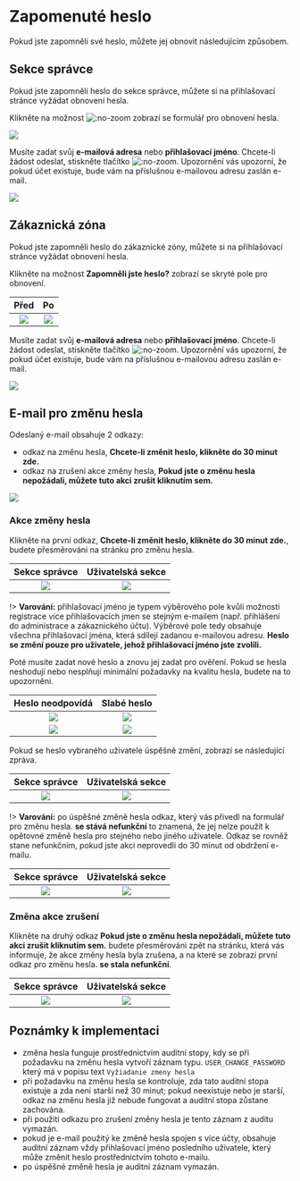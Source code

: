 # Zapomenuté heslo

Pokud jste zapomněli své heslo, můžete jej obnovit následujícím způsobem.

## Sekce správce

Pokud jste zapomněli heslo do sekce správce, můžete si na přihlašovací stránce vyžádat obnovení hesla.

Klikněte na možnost ![](admin-recover-password-btn.png ":no-zoom") zobrazí se formulář pro obnovení hesla.

![](admin-recovery-page.png)

Musíte zadat svůj **e-mailová adresa** nebo **přihlašovací jméno**. Chcete-li žádost odeslat, stiskněte tlačítko ![](admin-send-btn.png ":no-zoom"). Upozornění vás upozorní, že pokud účet existuje, bude vám na příslušnou e-mailovou adresu zaslán e-mail.

![](admin-recovery-page-notif.png)

## Zákaznická zóna

Pokud jste zapomněli heslo do zákaznické zóny, můžete si na přihlašovací stránce vyžádat obnovení hesla.

Klikněte na možnost **Zapomněli jste heslo?** zobrazí se skryté pole pro obnovení.

| Před | Po |
| :---------------------------: | :---------------------------: |
| ![](user-recovery-page-1.png) | ![](user-recovery-page-2.png) |

Musíte zadat svůj **e-mailová adresa** nebo **přihlašovací jméno**. Chcete-li žádost odeslat, stiskněte tlačítko ![](user-send-btn.png ":no-zoom"). Upozornění vás upozorní, že pokud účet existuje, bude vám na příslušnou e-mailovou adresu zaslán e-mail.

![](user-recovery-page-notif.png)

## E-mail pro změnu hesla

Odeslaný e-mail obsahuje 2 odkazy:
- odkaz na změnu hesla, **Chcete-li změnit heslo, klikněte do 30 minut zde.**
- odkaz na zrušení akce změny hesla, **Pokud jste o změnu hesla nepožádali, můžete tuto akci zrušit kliknutím sem.**

![](email.png)

### Akce změny hesla

Klikněte na první odkaz, **Chcete-li změnit heslo, klikněte do 30 minut zde.**, budete přesměrováni na stránku pro změnu hesla.

| Sekce správce | Uživatelská sekce
| :----------------------------: | :---------------------------: |
| ![](admin-recovery-form-1.png) | ![](user-recovery-form-1.png) |

!> **Varování:** přihlašovací jméno je typem výběrového pole kvůli možnosti registrace více přihlašovacích jmen se stejným e-mailem (např. přihlášení do administrace a zákaznického účtu). Výběrové pole tedy obsahuje všechna přihlašovací jména, která sdílejí zadanou e-mailovou adresu. **Heslo se změní pouze pro uživatele, jehož přihlašovací jméno jste zvolili.**

Poté musíte zadat nové heslo a znovu jej zadat pro ověření. Pokud se hesla neshodují nebo nesplňují minimální požadavky na kvalitu hesla, budete na to upozorněni.

| Heslo neodpovídá | Slabé heslo |
| :----------------------------: | :----------------------------: |
| ![](admin-recovery-form-2.png) | ![](admin-recovery-form-3.png) |
| ![](user-recovery-form-2.png)  | ![](user-recovery-form-3.png)  |

Pokud se heslo vybraného uživatele úspěšně změní, zobrazí se následující zpráva.

| Sekce správce | Uživatelská sekce
| :----------------------------: | :---------------------------: |
| ![](admin-recovery-form-4.png) | ![](user-recovery-form-4.png) |

!> **Varování:** po úspěšné změně hesla odkaz, který vás přivedl na formulář pro změnu hesla. **se stává nefunkční** to znamená, že jej nelze použít k opětovné změně hesla pro stejného nebo jiného uživatele. Odkaz se rovněž stane nefunkčním, pokud jste akci neprovedli do 30 minut od obdržení e-mailu.

| Sekce správce | Uživatelská sekce
| :-------------------------------------: | :------------------------------------: |
| ![](admin-recovery-form-notWorking.png) | ![](user-recovery-form-notWorking.png) |

### Změna akce zrušení

Klikněte na druhý odkaz **Pokud jste o změnu hesla nepožádali, můžete tuto akci zrušit kliknutím sem.** budete přesměrováni zpět na stránku, která vás informuje, že akce změny hesla byla zrušena, a na které se zobrazí první odkaz pro změnu hesla. **se stala nefunkční**.

| Sekce správce | Uživatelská sekce
| :---------------------------------: | :--------------------------------: |
| ![](admin-recovery-form-cancel.png) | ![](user-recovery-form-cancel.png) |

## Poznámky k implementaci

- změna hesla funguje prostřednictvím auditní stopy, kdy se při požadavku na změnu hesla vytvoří záznam typu. `USER_CHANGE_PASSWORD` který má v popisu text `Vyžiadanie zmeny hesla`
- při požadavku na změnu hesla se kontroluje, zda tato auditní stopa existuje a zda není starší než 30 minut; pokud neexistuje nebo je starší, odkaz na změnu hesla již nebude fungovat a auditní stopa zůstane zachována.
- při použití odkazu pro zrušení změny hesla je tento záznam z auditu vymazán.
- pokud je e-mail použitý ke změně hesla spojen s více účty, obsahuje auditní záznam vždy přihlašovací jméno posledního uživatele, který může změnit heslo prostřednictvím tohoto e-mailu.
- po úspěšné změně hesla je auditní záznam vymazán.
